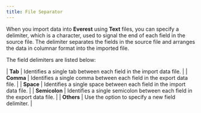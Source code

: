 ```yaml
---
title: File Separator
---
```



When you import data into **Everest**  using **Text** files, you can specify  a delimiter, which is a character, used to signal the end of each field  in the source file. The delimiter separates the fields in the source file  and arranges the data in columnar format into the imported file.


The field delimiters are listed below:


| **Tab** | Identifies a single tab between each field in the import data file. |
| **Comma** | Identifies a single comma between each field in the export data file. |
| **Space** | Identifies a single space between each field in the import data file. |
| **Semicolon** | Identifies a single semicolon between each field in the export data  file. |
| **Others** | Use the option to specify a new field delimiter. |


